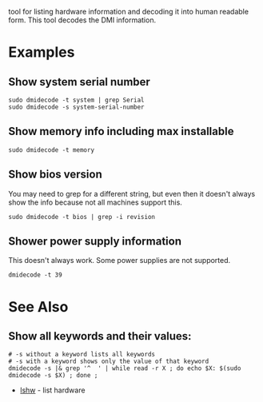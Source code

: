 tool for listing hardware information and decoding it into human readable form. This tool decodes the DMI information.

# Examples

## Show system serial number

```
sudo dmidecode -t system | grep Serial
sudo dmidecode -s system-serial-number
```

## Show memory info including max installable

```
sudo dmidecode -t memory
```

## Show bios version

You may need to grep for a different string, but even then it doesn't always show the info because not all machines support this.

```
sudo dmidecode -t bios | grep -i revision
```

## Shower power supply information

This doesn't always work. Some power supplies are not supported.

```
dmidecode -t 39
```

# See Also

## Show all keywords and their values:

```
# -s without a keyword lists all keywords
# -s with a keyword shows only the value of that keyword
dmidecode -s |& grep '^  ' | while read -r X ; do echo $X: $(sudo dmidecode -s $X) ; done ;
```

- [lshw](lshw) - list hardware
